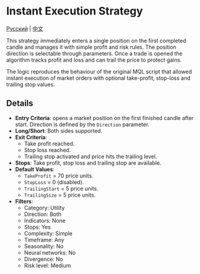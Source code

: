 # Instant Execution Strategy
[Русский](README_ru.md) | [中文](README_cn.md)

This strategy immediately enters a single position on the first completed candle and manages it with simple profit and risk rules. The position direction is selectable through parameters. Once a trade is opened the algorithm tracks profit and loss and can trail the price to protect gains.

The logic reproduces the behaviour of the original MQL script that allowed instant execution of market orders with optional take-profit, stop-loss and trailing stop values.

## Details

- **Entry Criteria**: opens a market position on the first finished candle after start. Direction is defined by the `Direction` parameter.
- **Long/Short**: Both sides supported.
- **Exit Criteria**:
  - Take profit reached.
  - Stop loss reached.
  - Trailing stop activated and price hits the trailing level.
- **Stops**: Take profit, stop loss and trailing stop are available.
- **Default Values**:
  - `TakeProfit` = 70 price units.
  - `StopLoss` = 0 (disabled).
  - `TrailingStart` = 5 price units.
  - `TrailingSize` = 5 price units.
- **Filters**:
  - Category: Utility
  - Direction: Both
  - Indicators: None
  - Stops: Yes
  - Complexity: Simple
  - Timeframe: Any
  - Seasonality: No
  - Neural networks: No
  - Divergence: No
  - Risk level: Medium
